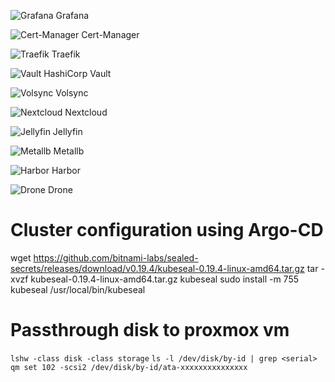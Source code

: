 ![Grafana](https://argo.simonmalm.com/api/badge?name=monitoring&revision=true) Grafana

![Cert-Manager](https://argo.simonmalm.com/api/badge?name=cert-manager&revision=true) Cert-Manager

![Traefik](https://argo.simonmalm.com/api/badge?name=traefik&revision=true) Traefik

![Vault](https://argo.simonmalm.com/api/badge?name=vault&revision=true) HashiCorp Vault

![Volsync](https://argo.simonmalm.com/api/badge?name=volsync&revision=true) Volsync

![Nextcloud](https://argo.simonmalm.com/api/badge?name=nextcloud&revision=true) Nextcloud

![Jellyfin](https://argo.simonmalm.com/api/badge?name=media-library&revision=true) Jellyfin

![Metallb](https://argo.simonmalm.com/api/badge?name=metallb&revision=true) Metallb

![Harbor](https://argo.simonmalm.com/api/badge?name=harbor&revision=true) Harbor

![Drone](https://argo.simonmalm.com/api/badge?name=drone&revision=true) Drone


# Cluster configuration using Argo-CD

wget https://github.com/bitnami-labs/sealed-secrets/releases/download/v0.19.4/kubeseal-0.19.4-linux-amd64.tar.gz
tar -xvzf kubeseal-0.19.4-linux-amd64.tar.gz kubeseal
sudo install -m 755 kubeseal /usr/local/bin/kubeseal


# Passthrough disk to proxmox vm
`lshw -class disk -class storage`
`ls -l /dev/disk/by-id | grep <serial>`
`qm set 102 -scsi2 /dev/disk/by-id/ata-xxxxxxxxxxxxxxx`
